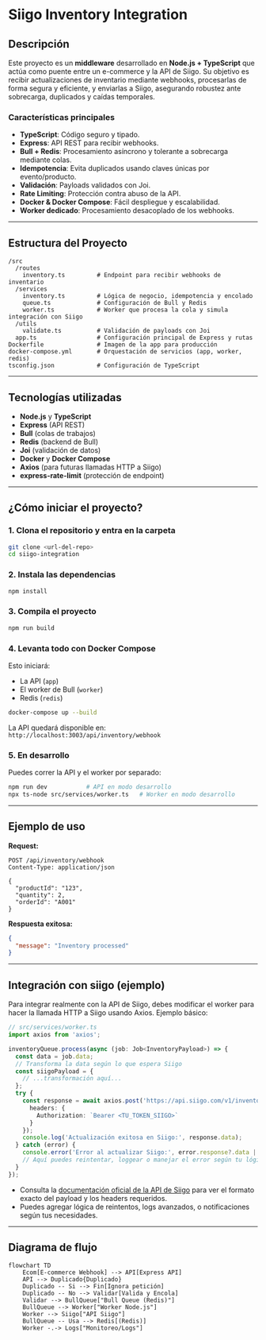 # Siigo Inventory Integration

## Descripción

Este proyecto es un **middleware** desarrollado en **Node.js + TypeScript** que actúa como puente entre un e-commerce y la API de Siigo. Su objetivo es recibir actualizaciones de inventario mediante webhooks, procesarlas de forma segura y eficiente, y enviarlas a Siigo, asegurando robustez ante sobrecarga, duplicados y caídas temporales.

### Características principales

- **TypeScript**: Código seguro y tipado.
- **Express**: API REST para recibir webhooks.
- **Bull + Redis**: Procesamiento asíncrono y tolerante a sobrecarga mediante colas.
- **Idempotencia**: Evita duplicados usando claves únicas por evento/producto.
- **Validación**: Payloads validados con Joi.
- **Rate Limiting**: Protección contra abuso de la API.
- **Docker & Docker Compose**: Fácil despliegue y escalabilidad.
- **Worker dedicado**: Procesamiento desacoplado de los webhooks.

---

## Estructura del Proyecto

```
/src
  /routes
    inventory.ts         # Endpoint para recibir webhooks de inventario
  /services
    inventory.ts         # Lógica de negocio, idempotencia y encolado
    queue.ts             # Configuración de Bull y Redis
    worker.ts            # Worker que procesa la cola y simula integración con Siigo
  /utils
    validate.ts          # Validación de payloads con Joi
  app.ts                 # Configuración principal de Express y rutas
Dockerfile               # Imagen de la app para producción
docker-compose.yml       # Orquestación de servicios (app, worker, redis)
tsconfig.json            # Configuración de TypeScript
```

---

## Tecnologías utilizadas

- **Node.js** y **TypeScript**
- **Express** (API REST)
- **Bull** (colas de trabajos)
- **Redis** (backend de Bull)
- **Joi** (validación de datos)
- **Docker** y **Docker Compose**
- **Axios** (para futuras llamadas HTTP a Siigo)
- **express-rate-limit** (protección de endpoint)

---

## ¿Cómo iniciar el proyecto?

### 1. Clona el repositorio y entra en la carpeta

```bash
git clone <url-del-repo>
cd siigo-integration
```

### 2. Instala las dependencias

```bash
npm install
```

### 3. Compila el proyecto

```bash
npm run build
```

### 4. Levanta todo con Docker Compose

Esto iniciará:
- La API (`app`)
- El worker de Bull (`worker`)
- Redis (`redis`)

```bash
docker-compose up --build
```

La API quedará disponible en:  
`http://localhost:3003/api/inventory/webhook`

### 5. En desarrollo

Puedes correr la API y el worker por separado:

```bash
npm run dev           # API en modo desarrollo
npx ts-node src/services/worker.ts   # Worker en modo desarrollo
```

---

## Ejemplo de uso

**Request:**
```http
POST /api/inventory/webhook
Content-Type: application/json

{
  "productId": "123",
  "quantity": 2,
  "orderId": "A001"
}
```

**Respuesta exitosa:**
```json
{
  "message": "Inventory processed"
}
```

---

## Integración con siigo (ejemplo)

Para integrar realmente con la API de Siigo, debes modificar el worker para hacer la llamada HTTP a Siigo usando Axios. Ejemplo básico:

```ts
// src/services/worker.ts
import axios from 'axios';

inventoryQueue.process(async (job: Job<InventoryPayload>) => {
  const data = job.data;
  // Transforma la data según lo que espera Siigo
  const siigoPayload = {
    // ...transformación aquí...
  };
  try {
    const response = await axios.post('https://api.siigo.com/v1/inventory', siigoPayload, {
      headers: {
        Authorization: `Bearer <TU_TOKEN_SIIGO>`
      }
    });
    console.log('Actualización exitosa en Siigo:', response.data);
  } catch (error) {
    console.error('Error al actualizar Siigo:', error.response?.data || error.message);
    // Aquí puedes reintentar, loggear o manejar el error según tu lógica
  }
});
```

- Consulta la [documentación oficial de la API de Siigo](https://siigoapi.docs.apiary.io/#) para ver el formato exacto del payload y los headers requeridos.
- Puedes agregar lógica de reintentos, logs avanzados, o notificaciones según tus necesidades.

---

## Diagrama de flujo

```mermaid
flowchart TD
    Ecom[E-commerce Webhook] --> API[Express API]
    API --> Duplicado{Duplicado}
    Duplicado -- Si --> Fin[Ignora petición]
    Duplicado -- No --> Validar[Valida y Encola]
    Validar --> BullQueue["Bull Queue (Redis)"]
    BullQueue --> Worker["Worker Node.js"]
    Worker --> Siigo["API Siigo"]
    BullQueue -- Usa --> Redis[(Redis)]
    Worker -.-> Logs["Monitoreo/Logs"]
```
